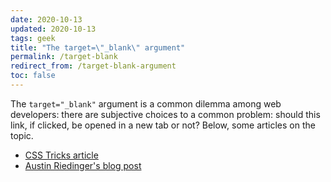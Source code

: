 ```yaml
---
date: 2020-10-13
updated: 2020-10-13
tags: geek
title: "The target=\"_blank\" argument"
permalink: /target-blank
redirect_from: /target-blank-argument
toc: false
---
```

The `target="_blank"` argument is a common dilemma among web developers: there are subjective choices to a common problem: should this link, if clicked, be opened in a new tab or not? Below, some articles on the topic.

- [CSS Tricks article](https://css-tricks.com/use-target_blank/)
- [Austin Riedinger's blog post](https://augustin-riedinger.fr/en/resources/thoughts-on-target-blank/)
